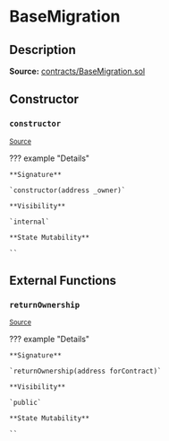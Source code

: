 # BaseMigration

## Description

**Source:** [contracts/BaseMigration.sol](https://github.com/Synthetixio/synthetix/tree/v2.78.0-alpha/contracts/BaseMigration.sol)

## Constructor

### `constructor`

<sub>[Source](https://github.com/Synthetixio/synthetix/tree/v2.78.0-alpha/contracts/BaseMigration.sol#L6)</sub>

??? example "Details"

    **Signature**

    `constructor(address _owner)`

    **Visibility**

    `internal`

    **State Mutability**

    ``

## External Functions

### `returnOwnership`

<sub>[Source](https://github.com/Synthetixio/synthetix/tree/v2.78.0-alpha/contracts/BaseMigration.sol#L9)</sub>

??? example "Details"

    **Signature**

    `returnOwnership(address forContract)`

    **Visibility**

    `public`

    **State Mutability**

    ``
